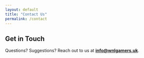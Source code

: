 ```yaml
---
layout: default
title: "Contact Us"
permalink: /contact
---
```


## Get in Touch

Questions? Suggestions? Reach out to us at [**info@wnlgamers.uk**](mailto:info@wnlgamers.uk).
